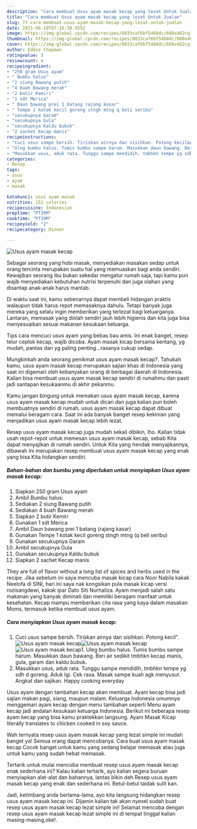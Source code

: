 ```yaml
---
description: "Cara membuat Usus ayam masak kecap yang lezat Untuk Jualan"
title: "Cara membuat Usus ayam masak kecap yang lezat Untuk Jualan"
slug: 77-cara-membuat-usus-ayam-masak-kecap-yang-lezat-untuk-jualan
date: 2021-06-19T07:16:30.955Z
image: https://img-global.cpcdn.com/recipes/6033caf6bf5468dc/680x482cq70/usus-ayam-masak-kecap-foto-resep-utama.jpg
thumbnail: https://img-global.cpcdn.com/recipes/6033caf6bf5468dc/680x482cq70/usus-ayam-masak-kecap-foto-resep-utama.jpg
cover: https://img-global.cpcdn.com/recipes/6033caf6bf5468dc/680x482cq70/usus-ayam-masak-kecap-foto-resep-utama.jpg
author: Eddie Chapman
ratingvalue: 3
reviewcount: 4
recipeingredient:
- "250 gram Usus ayam"
- " Bumbu halus"
- "2 siung Bawang putih"
- "4 buah Bawang merah"
- "2 butir Kemiri"
- "1 sdt Merica"
- " Daun bawang prei 1 batang rajang kasar"
- " Tempe 1 kotak kecil goreng stngh mtng q beli seribu"
- "secukupnya Garam"
- "secukupnya Gula"
- "secukupnya Kaldu bubuk"
- "2 sachet Kecap manis"
recipeinstructions:
- "Cuci usus sampe bersih. Tiriskan airnya dan sisihkan. Potong kecil&#34;."
- "Uleg bumbu halus. Tumis bumbu sampe harum. Masukkan daun bawang. Beri air sedikit tmbhkn kecap manis, gula, garam dan kaldu bubuk."
- "Masukkan usus, aduk rata. Tunggu sampe mendidih, tmbhkn tempe yg sdh d goreng. Aduk lgi. Cek rasa. Masak sampe kuah agk menyusut. Angkat dan sajikan. Happy cooking everyday"
categories:
- Resep
tags:
- usus
- ayam
- masak

katakunci: usus ayam masak 
nutrition: 152 calories
recipecuisine: Indonesian
preptime: "PT39M"
cooktime: "PT39M"
recipeyield: "2"
recipecategory: Dinner

---
```



![Usus ayam masak kecap](https://img-global.cpcdn.com/recipes/6033caf6bf5468dc/680x482cq70/usus-ayam-masak-kecap-foto-resep-utama.jpg)

Sebagai seorang yang hobi masak, menyediakan masakan sedap untuk orang tercinta merupakan suatu hal yang memuaskan bagi anda sendiri. Kewajiban seorang ibu bukan sekedar mengatur rumah saja, tapi kamu pun wajib menyediakan kebutuhan nutrisi terpenuhi dan juga olahan yang disantap anak-anak harus mantab.

Di waktu  saat ini, kamu sebenarnya dapat membeli hidangan praktis walaupun tidak harus repot memasaknya dahulu. Tetapi banyak juga mereka yang selalu ingin memberikan yang terlezat bagi keluarganya. Lantaran, memasak yang diolah sendiri jauh lebih higienis dan kita juga bisa menyesuaikan sesuai makanan kesukaan keluarga. 

Tips cara mencuci usus ayam yang bebas bau amis. Ini enak banget, resep telur ceplok kecap, wajib dicoba. Ayam masak kicap bersama kentang, yg mudah, pantas dan yg paling penting…rasanya cukup sedap.

Mungkinkah anda seorang penikmat usus ayam masak kecap?. Tahukah kamu, usus ayam masak kecap merupakan sajian khas di Indonesia yang saat ini digemari oleh kebanyakan orang di berbagai daerah di Indonesia. Kalian bisa membuat usus ayam masak kecap sendiri di rumahmu dan pasti jadi santapan kesukaanmu di akhir pekanmu.

Kamu jangan bingung untuk memakan usus ayam masak kecap, karena usus ayam masak kecap mudah untuk dicari dan juga kalian pun boleh membuatnya sendiri di rumah. usus ayam masak kecap dapat dibuat memalui beragam cara. Saat ini ada banyak banget resep kekinian yang menjadikan usus ayam masak kecap lebih lezat.

Resep usus ayam masak kecap juga mudah sekali dibikin, lho. Kalian tidak usah repot-repot untuk memesan usus ayam masak kecap, sebab Kita dapat menyajikan di rumah sendiri. Untuk Kita yang hendak menyajikannya, dibawah ini merupakan resep membuat usus ayam masak kecap yang enak yang bisa Kita hidangkan sendiri.

<!--inarticleads1-->

##### Bahan-bahan dan bumbu yang diperlukan untuk menyiapkan Usus ayam masak kecap:

1. Siapkan 250 gram Usus ayam
1. Ambil  Bumbu halus:
1. Sediakan 2 siung Bawang putih
1. Sediakan 4 buah Bawang merah
1. Siapkan 2 butir Kemiri
1. Gunakan 1 sdt Merica
1. Ambil  Daun bawang prei 1 batang (rajang kasar)
1. Gunakan  Tempe 1 kotak kecil goreng stngh mtng (q beli seribu)
1. Gunakan secukupnya Garam
1. Ambil secukupnya Gula
1. Gunakan secukupnya Kaldu bubuk
1. Siapkan 2 sachet Kecap manis


They are full of flavor without a long list of spices and herbs used in the recipe. Jika sebelum ini saya mencuba masak kicap cara Noor Nabila kakak Neelofa di SINI, hari ini saya nak kongsikan pula masak kicap versi rozisangdewi, kakak ipar Dato Siti Nurhaliza. Ayam menjadi salah satu makanan yang banyak diminati dan memiliki beragam manfaat untuk kesehatan. Kecap mampu memberikan cita rasa yang kaya dalam masakan Moms, termasuk ketika membuat usus ayam. 

<!--inarticleads2-->

##### Cara menyiapkan Usus ayam masak kecap:

1. Cuci usus sampe bersih. Tiriskan airnya dan sisihkan. Potong kecil&#34;.
<img src="https://img-global.cpcdn.com/steps/39bc6c710cce5bbf/160x128cq70/usus-ayam-masak-kecap-langkah-memasak-1-foto.jpg" alt="Usus ayam masak kecap"><img src="https://img-global.cpcdn.com/steps/114003de771b77a3/160x128cq70/usus-ayam-masak-kecap-langkah-memasak-1-foto.jpg" alt="Usus ayam masak kecap"><img src="https://img-global.cpcdn.com/steps/0d122b16e47611f3/160x128cq70/usus-ayam-masak-kecap-langkah-memasak-1-foto.jpg" alt="Usus ayam masak kecap">1. Uleg bumbu halus. Tumis bumbu sampe harum. Masukkan daun bawang. Beri air sedikit tmbhkn kecap manis, gula, garam dan kaldu bubuk.
1. Masukkan usus, aduk rata. Tunggu sampe mendidih, tmbhkn tempe yg sdh d goreng. Aduk lgi. Cek rasa. Masak sampe kuah agk menyusut. Angkat dan sajikan. Happy cooking everyday


Usus ayam dengan tambahan kecap akan membuat. Ayam kecap bisa jadi sajian makan pagi, siang, maupun malam. Keluarga Indonesia umumnya menggemari ayam kecap dengan menu tambahan seperti Menu ayam kecap jadi andalan kesukaan keluarga Indonesia. Berikut ini beberapa resep ayam kecap yang bisa kamu praktekkan langsung. Ayam Masak Kicap literally translates to chicken cooked in soy sauce. 

Wah ternyata resep usus ayam masak kecap yang lezat simple ini mudah banget ya! Semua orang dapat mencobanya. Cara buat usus ayam masak kecap Cocok banget untuk kamu yang sedang belajar memasak atau juga untuk kamu yang sudah hebat memasak.

Tertarik untuk mulai mencoba membuat resep usus ayam masak kecap enak sederhana ini? Kalau kalian tertarik, ayo kalian segera buruan menyiapkan alat-alat dan bahannya, lantas bikin deh Resep usus ayam masak kecap yang enak dan sederhana ini. Betul-betul taidak sulit kan. 

Jadi, ketimbang anda berlama-lama, ayo kita langsung hidangkan resep usus ayam masak kecap ini. Dijamin kalian tak akan nyesel sudah buat resep usus ayam masak kecap lezat simple ini! Selamat mencoba dengan resep usus ayam masak kecap lezat simple ini di tempat tinggal kalian masing-masing,oke!.

